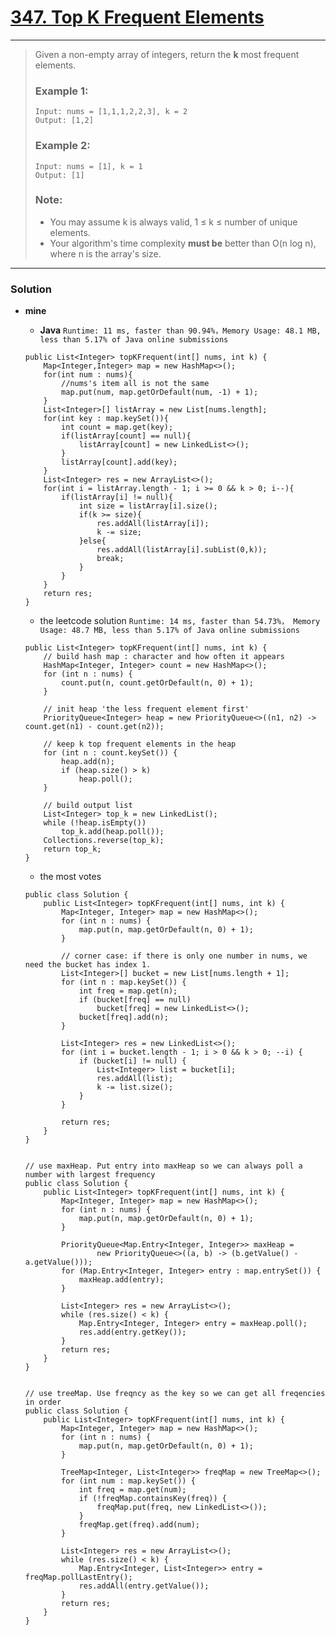 # [347. Top K Frequent Elements](https://leetcode.com/problems/top-k-frequent-elements/)
---

> Given a non-empty array of integers, return the **k** most frequent elements.
>
> ### Example 1:
> ```
> Input: nums = [1,1,1,2,2,3], k = 2
> Output: [1,2]
> ```
>
> ### Example 2:
> ```
> Input: nums = [1], k = 1
> Output: [1]
> ```
>
> ### Note:
> * You may assume k is always valid, 1 ≤ k ≤ number of unique elements.
> * Your algorithm's time complexity **must be** better than O(n log n), where n is the array's size.

---

### Solution
* **mine**
  * **Java** `Runtime: 11 ms, faster than 90.94%，Memory Usage: 48.1 MB, less than 5.17% of Java online submissions`
  ```
  public List<Integer> topKFrequent(int[] nums, int k) {
      Map<Integer,Integer> map = new HashMap<>();
      for(int num : nums){
          //nums's item all is not the same
          map.put(num, map.getOrDefault(num, -1) + 1);
      }
      List<Integer>[] listArray = new List[nums.length];
      for(int key : map.keySet()){
          int count = map.get(key);
          if(listArray[count] == null){
              listArray[count] = new LinkedList<>();
          }
          listArray[count].add(key);
      }
      List<Integer> res = new ArrayList<>();
      for(int i = listArray.length - 1; i >= 0 && k > 0; i--){
          if(listArray[i] != null){
              int size = listArray[i].size();
              if(k >= size){
                  res.addAll(listArray[i]);    
                  k -= size;
              }else{
                  res.addAll(listArray[i].subList(0,k));    
                  break;
              }
          }
      }
      return res;
  }
  ```
  
  * the leetcode solution `Runtime: 14 ms, faster than 54.73%， Memory Usage: 48.7 MB, less than 5.17% of Java online submissions`
  ```
  public List<Integer> topKFrequent(int[] nums, int k) {
      // build hash map : character and how often it appears
      HashMap<Integer, Integer> count = new HashMap<>();
      for (int n : nums) {
          count.put(n, count.getOrDefault(n, 0) + 1);
      }

      // init heap 'the less frequent element first'
      PriorityQueue<Integer> heap = new PriorityQueue<>((n1, n2) -> count.get(n1) - count.get(n2));

      // keep k top frequent elements in the heap
      for (int n : count.keySet()) {
          heap.add(n);
          if (heap.size() > k)
              heap.poll();
      }

      // build output list
      List<Integer> top_k = new LinkedList();
      while (!heap.isEmpty())
          top_k.add(heap.poll());
      Collections.reverse(top_k);
      return top_k;
  }
  ```
  
  * the most votes
  ```
  public class Solution {
      public List<Integer> topKFrequent(int[] nums, int k) {
          Map<Integer, Integer> map = new HashMap<>();
          for (int n : nums) {
              map.put(n, map.getOrDefault(n, 0) + 1);
          }

          // corner case: if there is only one number in nums, we need the bucket has index 1.
          List<Integer>[] bucket = new List[nums.length + 1];
          for (int n : map.keySet()) {
              int freq = map.get(n);
              if (bucket[freq] == null)
                  bucket[freq] = new LinkedList<>();
              bucket[freq].add(n);
          }

          List<Integer> res = new LinkedList<>();
          for (int i = bucket.length - 1; i > 0 && k > 0; --i) {
              if (bucket[i] != null) {
                  List<Integer> list = bucket[i];
                  res.addAll(list);
                  k -= list.size();
              }
          }

          return res;
      }
  }


  // use maxHeap. Put entry into maxHeap so we can always poll a number with largest frequency
  public class Solution {
      public List<Integer> topKFrequent(int[] nums, int k) {
          Map<Integer, Integer> map = new HashMap<>();
          for (int n : nums) {
              map.put(n, map.getOrDefault(n, 0) + 1);
          }

          PriorityQueue<Map.Entry<Integer, Integer>> maxHeap =
                  new PriorityQueue<>((a, b) -> (b.getValue() - a.getValue()));
          for (Map.Entry<Integer, Integer> entry : map.entrySet()) {
              maxHeap.add(entry);
          }

          List<Integer> res = new ArrayList<>();
          while (res.size() < k) {
              Map.Entry<Integer, Integer> entry = maxHeap.poll();
              res.add(entry.getKey());
          }
          return res;
      }
  }


  // use treeMap. Use freqncy as the key so we can get all freqencies in order
  public class Solution {
      public List<Integer> topKFrequent(int[] nums, int k) {
          Map<Integer, Integer> map = new HashMap<>();
          for (int n : nums) {
              map.put(n, map.getOrDefault(n, 0) + 1);
          }

          TreeMap<Integer, List<Integer>> freqMap = new TreeMap<>();
          for (int num : map.keySet()) {
              int freq = map.get(num);
              if (!freqMap.containsKey(freq)) {
                  freqMap.put(freq, new LinkedList<>());
              }
              freqMap.get(freq).add(num);
          }

          List<Integer> res = new ArrayList<>();
          while (res.size() < k) {
              Map.Entry<Integer, List<Integer>> entry = freqMap.pollLastEntry();
              res.addAll(entry.getValue());
          }
          return res;
      }
  }
  ```
